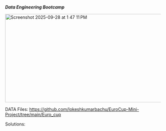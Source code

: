***Data Engineering Bootcamp***


<img width="621" height="287" alt="Screenshot 2025-09-28 at 1 47 11 PM" src="https://github.com/user-attachments/assets/bd07f44a-9043-4949-b772-f31cef3e82e9" />


DATA Files: https://github.com/lokeshkumarbachu/EuroCup-Mini-Project/tree/main/Euro_cup

Solutions:

